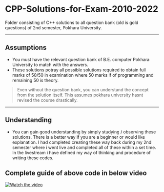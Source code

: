 # CPP-Solutions-for-Exam-2010-2022
Folder consisting of C++ solutions to all question bank (old is gold questions) of 2nd semester, Pokhara University. 


---

## Assumptions
- You must have the relevant question bank of B.E. computer Pokhara University to match with the answers.
- These solutions potray all possible solutions required to obtain full marks of 50/50 in examination where 50 marks if of programming and remaining 50 is theory.

> Even without the question bank, you can understand the concept from the solution itself.
> This assumes pokhara university hasnt revised the course drastically.

---

## Understanding
- You can gain good understanding by simply studying / observing these solutions. There is a better way if you are a beginner or would like explanation. I had completed creating these way back during my 2nd semester where i went live and completed all of these within a set time. In the livestream i have defined my way of thinking and procedure of writing these codes.

## Complete guide of above code in below video

[![Watch the video](https://img.youtube.com/vi/zkLu0Qn2u1M/0.jpg)](https://www.youtube.com/watch?v=zkLu0Qn2u1M)

